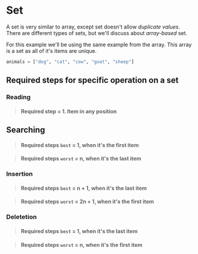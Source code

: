 # Set
A set is very similar to array, except set doesn't allow _duplicate values_. There are different types of sets, but we'll discuss about _array-based_ set.

For this example we'll be using the same example from the array. This array is a set as all of it's items are unique.

```python
animals = ["dog", "cat", "cow", "goat", "sheep"]
```

## Required steps for specific operation on a set

### Reading
> #### Required step = 1. Item in any position

## Searching
> #### Required steps `best` = 1, when it's the first item

> #### Required steps `worst` = n, when it's the last item

### Insertion
> #### Required steps `best` = n + 1, when it's the last item

> #### Required steps `worst` = 2n + 1, when it's the first item

### Deletetion
> #### Required steps `best` = 1, when it's the last item

> #### Required steps `worst` = n, when it's the first item